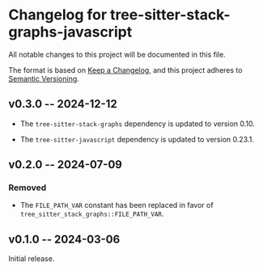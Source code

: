 # Changelog for tree-sitter-stack-graphs-javascript

All notable changes to this project will be documented in this file.

The format is based on [Keep a Changelog](https://keepachangelog.com/en/1.0.0/),
and this project adheres to [Semantic Versioning](https://semver.org/spec/v2.0.0.html).

## v0.3.0 -- 2024-12-12

- The `tree-sitter-stack-graphs` dependency is updated to version 0.10.

- The `tree-sitter-javascript` dependency is updated to version 0.23.1.

## v0.2.0 -- 2024-07-09

### Removed

- The `FILE_PATH_VAR` constant has been replaced in favor of `tree_sitter_stack_graphs::FILE_PATH_VAR`.

## v0.1.0 -- 2024-03-06

Initial release.
